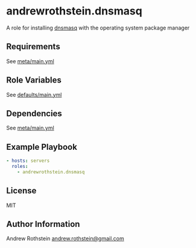 andrewrothstein.dnsmasq
===========================

A role for installing [dnsmasq](http://www.thekelleys.org.uk/dnsmasq/doc.html) with the operating system package manager

Requirements
------------

See [meta/main.yml](meta/main.yml)

Role Variables
--------------

See [defaults/main.yml](defaults/main.yml)

Dependencies
------------

See [meta/main.yml](meta/main.yml)

Example Playbook
----------------

```yml
- hosts: servers
  roles:
    - andrewrothstein.dnsmasq
```

License
-------

MIT

Author Information
------------------

Andrew Rothstein <andrew.rothstein@gmail.com>
